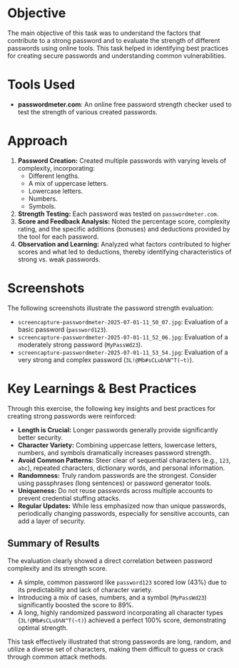 # Objective
The main objective of this task was to understand the factors that contribute to a strong password and to evaluate the strength of different passwords using online tools. This task helped in identifying best practices for creating secure passwords and understanding common vulnerabilities.

# Tools Used
* **passwordmeter.com**: An online free password strength checker used to test the strength of various created passwords.

# Approach
1.  **Password Creation:** Created multiple passwords with varying levels of complexity, incorporating:
    * Different lengths.
    * A mix of uppercase letters.
    * Lowercase letters.
    * Numbers.
    * Symbols.
2.  **Strength Testing:** Each password was tested on `passwordmeter.com`.
3.  **Score and Feedback Analysis:** Noted the percentage score, complexity rating, and the specific additions (bonuses) and deductions provided by the tool for each password.
4.  **Observation and Learning:** Analyzed what factors contributed to higher scores and what led to deductions, thereby identifying characteristics of strong vs. weak passwords.

# Screenshots

The following screenshots illustrate the password strength evaluation:

* `screencapture-passwordmeter-2025-07-01-11_50_07.jpg`: Evaluation of a basic password (`password123`).
* `screencapture-passwordmeter-2025-07-01-11_52_06.jpg`: Evaluation of a moderately strong password (`MyPassWd23`).
* `screencapture-passwordmeter-2025-07-01-11_53_54.jpg`: Evaluation of a very strong and complex password (`3L!@Mb#sCLub%N^T(~t)`).

# Key Learnings & Best Practices

Through this exercise, the following key insights and best practices for creating strong passwords were reinforced:

* **Length is Crucial:** Longer passwords generally provide significantly better security.
* **Character Variety:** Combining uppercase letters, lowercase letters, numbers, and symbols dramatically increases password strength.
* **Avoid Common Patterns:** Steer clear of sequential characters (e.g., `123`, `abc`), repeated characters, dictionary words, and personal information.
* **Randomness:** Truly random passwords are the strongest. Consider using passphrases (long sentences) or password generator tools.
* **Uniqueness:** Do not reuse passwords across multiple accounts to prevent credential stuffing attacks.
* **Regular Updates:** While less emphasized now than unique passwords, periodically changing passwords, especially for sensitive accounts, can add a layer of security.

## Summary of Results

The evaluation clearly showed a direct correlation between password complexity and its strength score.
* A simple, common password like `password123` scored low (43%) due to its predictability and lack of character variety.
* Introducing a mix of cases, numbers, and a symbol (`MyPassWd23`) significantly boosted the score to 89%.
* A long, highly randomized password incorporating all character types (`3L!@Mb#sCLub%N^T(~t)`) achieved a perfect 100% score, demonstrating optimal strength.

This task effectively illustrated that strong passwords are long, random, and utilize a diverse set of characters, making them difficult to guess or crack through common attack methods.
